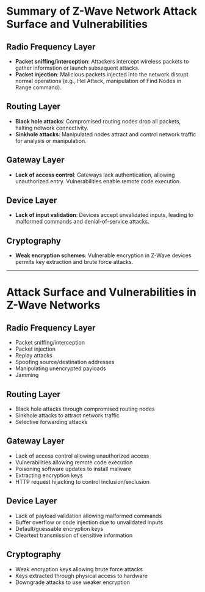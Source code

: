 
# Summary of Z-Wave Network Attack Surface and Vulnerabilities

## Radio Frequency Layer

- **Packet sniffing/interception**: Attackers intercept wireless packets to gather information or launch subsequent attacks.
- **Packet injection**: Malicious packets injected into the network disrupt normal operations (e.g., Hel Attack, manipulation of Find Nodes in Range command).

## Routing Layer

- **Black hole attacks**: Compromised routing nodes drop all packets, halting network connectivity.
- **Sinkhole attacks**: Manipulated nodes attract and control network traffic for analysis or manipulation.

## Gateway Layer

- **Lack of access control**: Gateways lack authentication, allowing unauthorized entry. Vulnerabilities enable remote code execution.
  
## Device Layer

- **Lack of input validation**: Devices accept unvalidated inputs, leading to malformed commands and denial-of-service attacks.

## Cryptography

- **Weak encryption schemes**: Vulnerable encryption in Z-Wave devices permits key extraction and brute force attacks.

---

# Attack Surface and Vulnerabilities in Z-Wave Networks

## Radio Frequency Layer
- Packet sniffing/interception
- Packet injection
- Replay attacks
- Spoofing source/destination addresses
- Manipulating unencrypted payloads
- Jamming

## Routing Layer 
- Black hole attacks through compromised routing nodes
- Sinkhole attacks to attract network traffic
- Selective forwarding attacks

## Gateway Layer
- Lack of access control allowing unauthorized access
- Vulnerabilities allowing remote code execution
- Poisoning software updates to install malware
- Extracting encryption keys
- HTTP request hijacking to control inclusion/exclusion

## Device Layer
- Lack of payload validation allowing malformed commands
- Buffer overflow or code injection due to unvalidated inputs
- Default/guessable encryption keys
- Cleartext transmission of sensitive information

## Cryptography
- Weak encryption keys allowing brute force attacks
- Keys extracted through physical access to hardware
- Downgrade attacks to use weaker encryption

